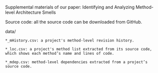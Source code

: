 Supplemental materials of our paper: Identifying and Analyzing Method-level Architecture Smells

Source code: all the source code can be downloaded from GitHub.

data/

    *_mHistory.csv: a project's method-level revision history.
    
    *_loc.csv: a project's method list extracted from its source code, which shows each method’s name and lines of code.
    
    *_mdep.csv: method-level dependencies extracted from a project’s source code. 

